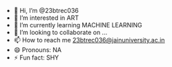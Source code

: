 - 👋 Hi, I’m @23btrec036
- 👀 I’m interested in ART
- 🌱 I’m currently learning MACHINE LEARNING 
- 💞️ I’m looking to collaborate on ...
- 📫 How to reach me 23btrec036@jainuniversity.ac.in
- 😄 Pronouns: NA
- ⚡ Fun fact: SHY

<!---
23btrec036/23btrec036 is a ✨ special ✨ repository because its `README.md` (this file) appears on your GitHub profile.
You can click the Preview link to take a look at your changes.
--->
